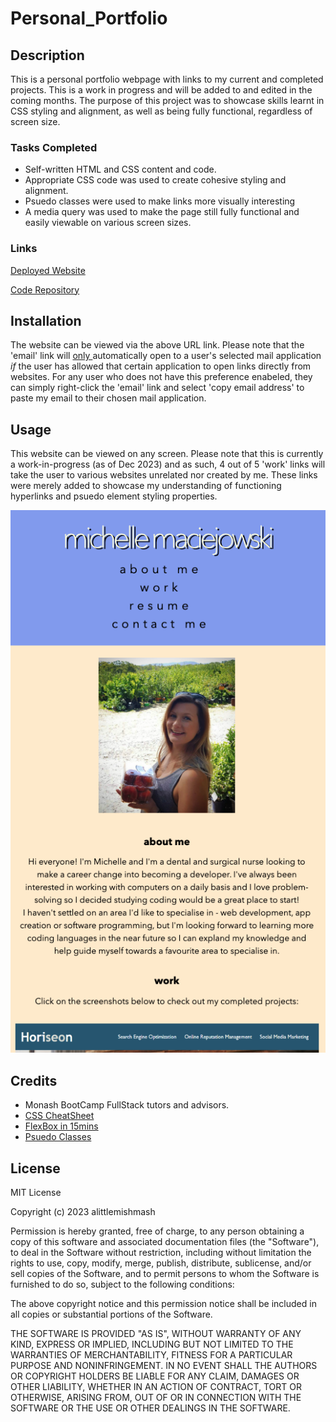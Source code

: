 # Personal_Portfolio

## Description

This is a personal portfolio webpage with links to my current and completed projects. This is a work in progress and will be added to and edited in the coming months. The purpose of this project was to showcase skills learnt in CSS styling and alignment, as well as being fully functional, regardless of screen size.

### Tasks Completed

- Self-written HTML and CSS content and code.
- Appropriate CSS code was used to create cohesive styling and alignment.
- Psuedo classes were used to make links more visually interesting
- A media query was used to make the page still fully functional and easily viewable on various screen sizes.

### Links

[Deployed Website](https://alittlemishmash.github.io/Personal_Portfolio/)

[Code Repository](https://github.com/alittlemishmash/Personal_Portfolio.git)



## Installation

The website can be viewed via the above URL link. Please note that the 'email' link will <u>only </u>automatically open to a user's selected mail application <i>if</i> the user has allowed that certain application to open links directly from websites. 
For any user who does not have this preference enabeled, they can simply right-click the 'email' link and select 'copy email address' to paste my email to their chosen mail application.


## Usage

This website can be viewed on any screen. 
Please note that this is currently a work-in-progress (as of Dec 2023) and as such, 4 out of 5 'work' links will take the user to various websites unrelated nor created by me. These links were merely added to showcase my understanding of functioning hyperlinks and psuedo element styling properties.

![Screenshot of index.html](./assets/images/Profile%20Screenshot.png)


## Credits

- Monash BootCamp FullStack tutors and advisors.
- [CSS CheatSheet](https://htmlcheatsheet.com/css/)
- [FlexBox in 15mins](https://www.youtube.com/watch?v=fYq5PXgSsbE)
- [Psuedo Classes](https://bitsofco.de/when-do-the-hover-focus-and-active-pseudo-classes-apply/)


## License

MIT License

Copyright (c) 2023 alittlemishmash

Permission is hereby granted, free of charge, to any person obtaining a copy
of this software and associated documentation files (the "Software"), to deal
in the Software without restriction, including without limitation the rights
to use, copy, modify, merge, publish, distribute, sublicense, and/or sell
copies of the Software, and to permit persons to whom the Software is
furnished to do so, subject to the following conditions:

The above copyright notice and this permission notice shall be included in all
copies or substantial portions of the Software.

THE SOFTWARE IS PROVIDED "AS IS", WITHOUT WARRANTY OF ANY KIND, EXPRESS OR
IMPLIED, INCLUDING BUT NOT LIMITED TO THE WARRANTIES OF MERCHANTABILITY,
FITNESS FOR A PARTICULAR PURPOSE AND NONINFRINGEMENT. IN NO EVENT SHALL THE
AUTHORS OR COPYRIGHT HOLDERS BE LIABLE FOR ANY CLAIM, DAMAGES OR OTHER
LIABILITY, WHETHER IN AN ACTION OF CONTRACT, TORT OR OTHERWISE, ARISING FROM,
OUT OF OR IN CONNECTION WITH THE SOFTWARE OR THE USE OR OTHER DEALINGS IN THE
SOFTWARE.

